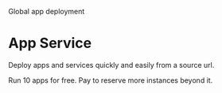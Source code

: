 Global app deployment

# App Service

Deploy apps and services quickly and easily from a source url.

Run 10 apps for free. Pay to reserve more instances beyond it.
